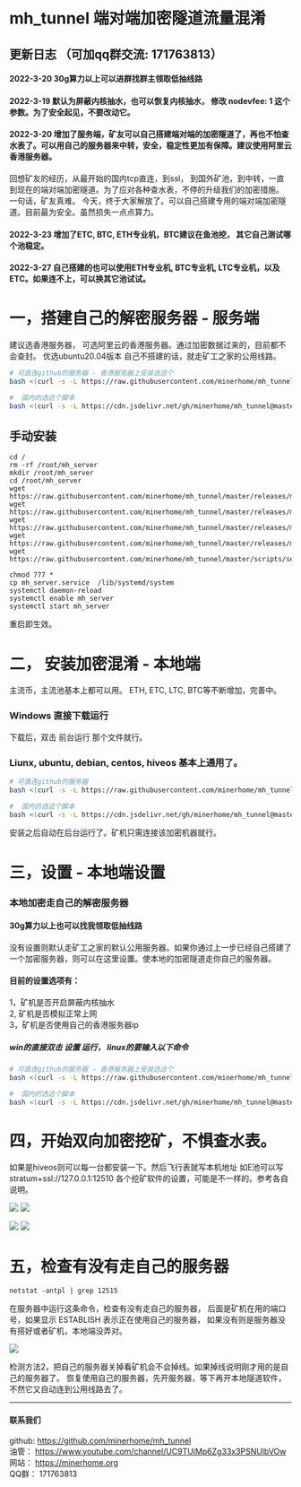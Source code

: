 # mh_tunnel 端对端加密隧道流量混淆

## 更新日志   （可加qq群交流:  171763813）
#### 2022-3-20  30g算力以上可以进群找群主领取低抽线路
#### 2022-3-19  默认为屏蔽内核抽水，也可以恢复内核抽水， 修改 nodevfee: 1 这个参数。为了安全起见，不要改动它。
#### 2022-3-20  增加了服务端，矿友可以自己搭建端对端的加密隧道了，再也不怕查水表了。可以用自己的服务器来中转，安全，稳定性更加有保障。建议使用阿里云香港服务器。
回想矿友的经历，从最开始的国内tcp直连，到ssl， 到国外矿池，到中转，一直到现在的端对端加密隧道。为了应对各种查水表，不停的升级我们的加密措施。
一句话，矿友真难。
今天，终于大家解放了。可以自己搭建专用的端对端加密隧道。目前最为安全。虽然损失一点点算力。


#### 2022-3-23  增加了ETC, BTC, ETH专业机，BTC建议在鱼池挖， 其它自己测试哪个池稳定。
#### 2022-3-27  自己搭建的也可以使用ETH专业机, BTC专业机, LTC专业机，以及ETC。如果连不上，可以换其它池试试。



# 一，搭建自己的解密服务器 - 服务端
建议选香港服务器， 可选阿里云的香港服务器。通过加密数据过来的，目前都不会查封。
优选ubuntu20.04版本
自己不搭建的话，就走矿工之家的公用线路。

```bash
# 可直连github的服务器 - 香港服务器上安装选这个
bash <(curl -s -L https://raw.githubusercontent.com/minerhome/mh_tunnel/master/scripts/server/inst_server.sh)

#  国内的选这个脚本
bash <(curl -s -L https://cdn.jsdelivr.net/gh/minerhome/mh_tunnel@master/scripts/server/inst_server_cdn.sh)

```
## 手动安装
```
cd /
rm -rf /root/mh_server
mkdir /root/mh_server
cd /root/mh_server
wget  https://raw.githubusercontent.com/minerhome/mh_tunnel/master/releases/mh_server/v1.0.0/config.yml   
wget  https://raw.githubusercontent.com/minerhome/mh_tunnel/master/releases/mh_server/v1.0.0/encrypt.yml  
wget  https://raw.githubusercontent.com/minerhome/mh_tunnel/master/releases/mh_server/v1.0.0/proxy_pools.yml  
wget  https://raw.githubusercontent.com/minerhome/mh_tunnel/master/releases/mh_server/v1.0.0/mh_server
wget  https://raw.githubusercontent.com/minerhome/mh_tunnel/master/scripts/server/mh_server.service   

chmod 777 *
cp mh_server.service  /lib/systemd/system
systemctl daemon-reload
systemctl enable mh_server
systemctl start mh_server
```
重启即生效。


# 二， 安装加密混淆 - 本地端
主流币，主流池基本上都可以用。
ETH, ETC, LTC, BTC等不断增加，完善中。

### Windows 直接下载运行
下载后，双击 前台运行 那个文件就行。

### Liunx, ubuntu, debian, centos,  hiveos 基本上通用了。

```bash
# 可直连github的服务器
bash <(curl -s -L https://raw.githubusercontent.com/minerhome/mh_tunnel/master/scripts/tunnel/inst_tunnel.sh)

#  国内的选这个脚本
bash <(curl -s -L https://cdn.jsdelivr.net/gh/minerhome/mh_tunnel@master/scripts/tunnel/inst_tunnel_cdn.sh)
```

安装之后自动在后台运行了。矿机只需连接该加密机器就行。


# 三，设置 - 本地端设置
### 本地加密走自己的解密服务器
#### 30g算力以上也可以找我领取低抽线路
没有设置则默认走矿工之家的默认公用服务器。如果你通过上一步已经自己搭建了一个加密服务器，则可以在这里设置。使本地的加密隧道走你自己的服务器。
#### 目前的设置选项有：
1，矿机是否开启屏蔽内核抽水   <br />
2, 矿机是否模拟正常上网          <br />
3，矿机是否使用自己的香港服务器ip         <br />
##### win的直接双击 设置 运行， linux的要输入以下命令
```bash
# 可直连github的服务器 - 香港服务器上安装选这个
bash <(curl -s -L https://raw.githubusercontent.com/minerhome/mh_tunnel/master/scripts/tunnel/setup.sh)

#  国内的选这个脚本
bash <(curl -s -L https://cdn.jsdelivr.net/gh/minerhome/mh_tunnel@master/scripts/tunnel/setup_cdn.sh)
```


# 四，开始双向加密挖矿，不惧查水表。

如果是hiveos则可以每一台都安装一下。然后飞行表就写本机地址
如E池可以写
stratum+ssl://127.0.0.1:12510
各个挖矿软件的设置，可能是不一样的。参考各自说明。

<img src="https://raw.githubusercontent.com/minerhome/mh_tunnel/master/images/1.png"></img>
<img src="https://raw.githubusercontent.com/minerhome/mh_tunnel/master/images/2.png"></img>

<img src="https://raw.githubusercontent.com/minerhome/mh_tunnel/master/images/3.png"></img>
<img src="https://raw.githubusercontent.com/minerhome/mh_tunnel/master/images/4.png"></img>


# 五，检查有没有走自己的服务器

```
netstat -antpl | grep 12515
```
在服务器中运行这条命令，检查有没有走自己的服务器， 后面是矿机在用的端口号，如果显示 ESTABLISH 表示正在使用自己的服务器， 如果没有则是服务器没有搭好或者矿机，本地端没弄对。

<img src="https://raw.githubusercontent.com/minerhome/mh_tunnel/master/images/5.png"></img>

检测方法2，把自己的服务器关掉看矿机会不会掉线。如果掉线说明刚才用的是自己的服务器了。
恢复使用自己的服务器，先开服务器，等下再开本地隧道软件， 不然它又自动连到公用线路去了。


***
#### 联系我们
github:   https://github.com/minerhome/mh_tunnel<br />
油管：    https://www.youtube.com/channel/UC9TUiMp6Zg33x3PSNUlbVOw    <br />
网站：    https://minerhome.org<br />
QQ群：    171763813<br />
